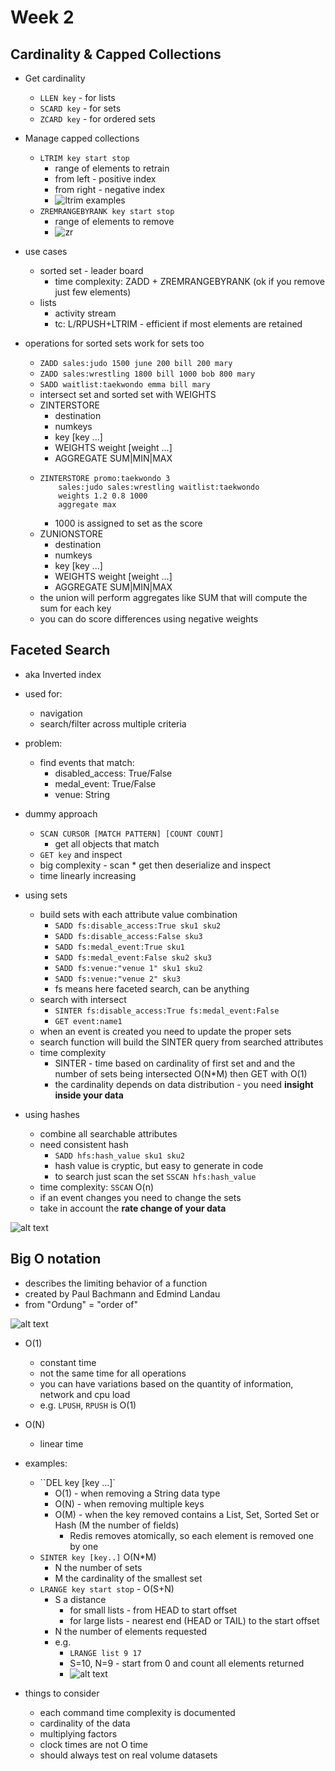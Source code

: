 # Week 2

## Cardinality & Capped Collections

- Get cardinality
    - `LLEN key` - for lists
    - `SCARD key` - for sets
    - `ZCARD key` - for ordered sets

- Manage capped collections
    - `LTRIM key start stop`
        - range of elements to retrain
        - from left - positive index
        - from right - negative index
        - ![ltrim examples](media/image-ltrim.png)
    - `ZREMRANGEBYRANK key start stop`
        - range of elements to remove
        - ![zr](media/image-rem-range.png)

- use cases
    - sorted set - leader board 
        - time complexity: ZADD + ZREMRANGEBYRANK (ok if you remove just few elements)
    - lists
        - activity stream
        - tc: L/RPUSH+LTRIM - efficient if most elements are retained

- operations for sorted sets work for sets too
    - `ZADD sales:judo 1500 june 200 bill 200 mary`
    - `ZADD sales:wrestling 1800 bill 1000 bob 800 mary`
    - `SADD waitlist:taekwondo emma bill mary`
    - intersect set and sorted set with WEIGHTS
    - ZINTERSTORE
        - destination
        - numkeys
        - key [key ...]
        - WEIGHTS weight [weight ...]
        - AGGREGATE SUM|MIN|MAX
    - 
        ```
        ZINTERSTORE promo:taekwondo 3 
            sales:judo sales:wrestling waitlist:taekwondo
            weights 1.2 0.8 1000
            aggregate max
        ```
        - 1000 is assigned to set as the score
    - ZUNIONSTORE
        - destination
        - numkeys
        - key [key ...]
        - WEIGHTS weight [weight ...]
        - AGGREGATE SUM|MIN|MAX
    - the union will perform aggregates like SUM that will compute the sum for each key
    - you can do score differences using negative weights


## Faceted Search
- aka Inverted index
- used for:
    - navigation
    - search/filter across multiple criteria

- problem: 
    - find events that match:
        - disabled_access: True/False
        - medal_event: True/False
        - venue: String

- dummy approach
    - `SCAN CURSOR [MATCH PATTERN] [COUNT COUNT]`
        - get all objects that match
    - `GET key` and inspect
    - big complexity - scan * get then deserialize and inspect
    - time linearly increasing

- using sets
    - build sets with each attribute value combination
        - `SADD fs:disable_access:True sku1 sku2`
        - `SADD fs:disable_access:False sku3`
        - `SADD fs:medal_event:True sku1`
        - `SADD fs:medal_event:False sku2 sku3`
        - `SADD fs:venue:"venue 1" sku1 sku2`
        - `SADD fs:venue:"venue 2" sku3`
        - fs means here faceted search, can be anything
    - search with intersect
        - `SINTER fs:disable_access:True fs:medal_event:False`
        - `GET event:name1`
    - when an event is created you need to update the proper sets
    - search function will build the SINTER query from searched attributes
    - time complexity
        - SINTER - time based on cardinality of first set and and the number of sets being intersected O(N*M) then GET with O(1)
        - the cardinality depends on data distribution - you need **insight inside your data**

- using hashes
    - combine all searchable attributes
    - need consistent hash
        - `SADD hfs:hash_value sku1 sku2`
        - hash value is cryptic, but easy to generate in code
        - to search just scan the set `SSCAN hfs:hash_value` 
    - time complexity: `SSCAN` O(n)
    - if an event changes you need to change the sets
    - take in account the **rate change of your data**

![alt text](media/image-cpu-time.png)

## Big O notation
- describes the limiting behavior of a function
- created by Paul Bachmann and Edmind Landau
- from "Ordung" = "order of"

![alt text](media/image-big-o.png)

- O(1) 
    - constant time
    - not the same time for all operations
    - you can have variations based on the quantity of information, network and cpu load
    - e.g. `LPUSH`, `RPUSH` is O(1)
- O(N)
    - linear time

- examples:
    - ``DEL key [key ...]`
        - O(1) - when removing a String data type
        - O(N) - when removing multiple keys
        - O(M) - when the key removed contains a List, Set, Sorted Set or Hash (M the number of fields)
            - Redis removes atomically, so each element is removed one by one
    - `SINTER key [key..]` O(N*M)
        - N the number of sets
        - M the cardinality of the smallest set
    - `LRANGE key start stop` - O(S+N)
        - S a distance 
            - for small lists - from HEAD to start offset
            - for large lists - nearest end (HEAD or TAIL) to the start offset
        - N the number of elements requested
        - e.g.
            - `LRANGE list 9 17`
            - S=10, N=9 - start from 0 and count all elements returned
            - ![alt text](media/image-lrange-big-o.png)

- things to consider
    - each command time complexity is documented
    - cardinality of the data
    - multiplying factors
    - clock times are not O time
    - should always test on real volume datasets
